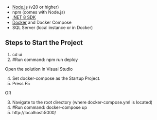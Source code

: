 - [Node.js](https://nodejs.org/) (v20 or higher)
- npm (comes with Node.js)
- [.NET 8 SDK](https://dotnet.microsoft.com/en-us/download/dotnet/8.0)
- [Docker](https://www.docker.com/) and Docker Compose
- SQL Server (local instance or in Docker)

## Steps to Start the Project
1. cd ui
2. #Run command: npm run deploy
 
Open the solution in Visual Studio

4. Set docker-compose as the Startup Project.
5. Press F5
 
OR 

3. Navigate to the root directory (where docker-compose.yml is located)
4. #Run command: docker-compose up
5. http://localhost:5000/
